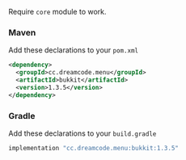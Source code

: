 Require ``core`` module to work.
### Maven
Add these declarations to your ``pom.xml``

```xml
<dependency>
  <groupId>cc.dreamcode.menu</groupId>
  <artifactId>bukkit</artifactId>
  <version>1.3.5</version>
</dependency>
```

### Gradle
Add these declarations to your ``build.gradle``

```gradle
implementation "cc.dreamcode.menu:bukkit:1.3.5"
```